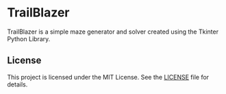 # TrailBlazer

TrailBlazer is a simple maze generator and solver created using the Tkinter Python Library.

## License

This project is licensed under the MIT License. See the [LICENSE](LICENSE) file for details.
